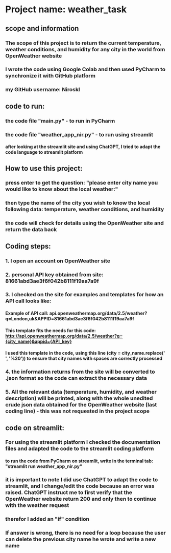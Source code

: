# Project name: weather_task

## scope and information
###   The scope of this project is to return the current temperature, weather conditions, and humidity for any city in the world from OpenWeather website
###   I wrote the code using Google Colab and then used PyCharm to synchronize it with GitHub platform
###   my GitHub username: Niroskl

## code to run:
###   the code file "main.py" - to run in PyCharm
###   the code file "weather_app_nir.py" - to run using streamlit
####       after looking at the streamlit site and using ChatGPT, I tried to adapt the code language to streamlit platform

## How to use this project:
###   press enter to get the question: "please enter city name you would like to know about the local weather:"
###   then type the name of the city you wish to know the local following data: temperature, weather conditions, and humidity
###   the code will check for details using the OpenWeather site and return the data back


## Coding steps:
###   1. I open an account on OpenWeather site
###   2. personal API key obtained from site: 81661abd3ae3f6f042b8111f19aa7a9f
###   3. I checked on the site for examples and templates for how an API call looks like:
####       Example of API call: api.openweathermap.org/data/2.5/weather?q=London,uk&APPID=81661abd3ae3f6f042b8111f19aa7a9f
####       This template fits the needs for this code: http://api.openweathermap.org/data/2.5/weather?q={city_name}&appid={API_key}
####           I used this template in the code, using this line (city = city_name.replace(' ', '%20')) to ensure that city names with spaces are correctly processed
###   4. the information returns from the site will be converted to .json format so the code can extract the necessary data
###   5. All the relevant data (temperature, humidity, and weather description) will be printed, along with the whole unedited crude json data obtained for the OpenWeather website (last coding line) - this was not requested in the project scope

## code on streamlit:
### For using the streamlit platform I checked the documentation files and adapted the code to the streamlit coding platform
#### to run the code from PyCharm on streamlit, write in the terminal tab: "streamlit run weather_app_nir.py"
### it is important to note I did use ChatGPT to adapt the code to streamlit, and I change/edit the code because an error was raised. ChatGPT instruct me to first verify that the OpenWeather website return 200 and only then to continue with the weather request
### therefor I added an "if" condition
### If answer is wrong, there is no need for a loop because the user can delete the previous city name he wrote and write a new name




